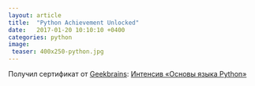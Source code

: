 ```yaml
---
layout: article
title:  "Python Achievement Unlocked"
date:   2017-01-20 10:10:10 +0400
categories: python
image:
 teaser: 400x250-python.jpg
---
```


Получил сертификат от  [Geekbrains][Geekbrains-Main-Ref]: [Интенсив «Основы языка Python»][Geekbrains-Cert-Python]

[Geekbrains-Main-Ref]: https://geekbrains.ru/go/vwNS_h
[Geekbrains-Cert-Python]:https://geekbrains.ru/certificates/161940